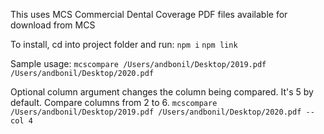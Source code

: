 This uses MCS Commercial Dental Coverage PDF files available for download from MCS

To install, cd into project folder and run:
```npm i```
```npm link```

Sample usage:
```mcscompare /Users/andbonil/Desktop/2019.pdf /Users/andbonil/Desktop/2020.pdf```

Optional column argument changes the column being compared. It's 5 by default. Compare columns from 2 to 6.
```mcscompare /Users/andbonil/Desktop/2019.pdf /Users/andbonil/Desktop/2020.pdf --col 4```
